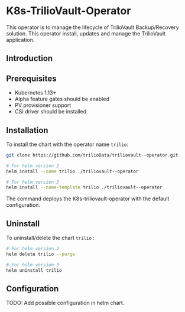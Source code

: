 # K8s-TrilioVault-Operator
This operator is to manage the lifecycle of TrilioVault Backup/Recovery solution. This operator install, updates and manage the TrilioVault application.

## Introduction

## Prerequisites

- Kubernetes 1.13+
- Alpha feature gates should be enabled
- PV provisioner support
- CSI driver should be installed

## Installation

To install the chart with the operator name `trilio`:

```bash
git clone https://github.com/trilioData/triliovault--operator.git

# For helm version 2
helm install --name trilio ./triliovault--operator

# For helm version 3
helm install --name-template trilio ./triliovault--operator
```

The command deploys the K8s-triliovault-operator with the default configuration.

## Uninstall

To uninstall/delete the chart `trilio` :

```bash
# For helm version 2
helm delete trilio --purge

# For helm version 3
helm uninstall trilio
```

## Configuration

TODO: Add possible configuration in helm chart.
